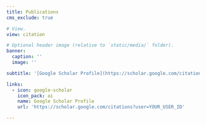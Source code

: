 ```yaml
---
title: Publications
cms_exclude: true

# View.
view: citation

# Optional header image (relative to `static/media/` folder).
banner:
  caption: ''
  image: ''

subtitle: '[Google Scholar Profile](https://scholar.google.com/citations?user=YOUR_USER_ID){target="_blank"}'

links:
  - icon: google-scholar
    icon_pack: ai
    name: Google Scholar Profile
    url: 'https://scholar.google.com/citations?user=YOUR_USER_ID'

---
```

